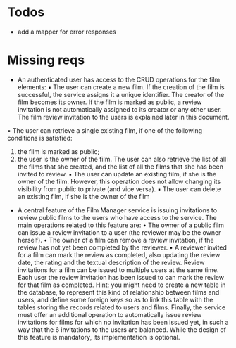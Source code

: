 # Todos

- add a mapper for error responses


# Missing reqs

- An authenticated user has access to the CRUD operations for the film elements:
▪ The user can create a new film. If the creation of the film is successful, the service assigns it a unique identifier. The creator of the film becomes its owner. If the film is marked as public, a review invitation is not automatically assigned to its creator
or any other user. The film review invitation to the users is explained later in this document.

▪ The user can retrieve a single existing film, if one of the following conditions is
satisfied:
1) the film is marked as public;
2) the user is the owner of the film.
The user can also retrieve the list of all the films that she created, and the list of
all the films that she has been invited to review.
▪ The user can update an existing film, if she is the owner of the film. However, this
operation does not allow changing its visibility from public to private (and vice
versa).
▪ The user can delete an existing film, if she is the owner of the film


- A central feature of the Film Manager service is issuing invitations to review public films
to the users who have access to the service. The main operations related to this feature
are:
• The owner of a public film can issue a review invitation to a user (the reviewer may
be the owner herself).
• The owner of a film can remove a review invitation, if the review has not yet been
completed by the reviewer.
• A reviewer invited for a film can mark the review as completed, also updating the
review date, the rating and the textual description of the review.
Review invitations for a film can be issued to multiple users at the same time. Each user
the review invitation has been issued to can mark the review for that film as completed.
Hint: you might need to create a new table in the database, to represent this kind of
relationship between films and users, and define some foreign keys so as to link this table
with the tables storing the records related to users and films.
Finally, the service must offer an additional operation to automatically issue review
invitations for films for which no invitation has been issued yet, in such a way that the
6
invitations to the users are balanced. While the design of this feature is mandatory, its
implementation is optional.